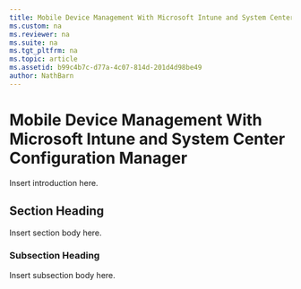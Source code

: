 ```yaml
---
title: Mobile Device Management With Microsoft Intune and System Center Configuration Manager
ms.custom: na
ms.reviewer: na
ms.suite: na
ms.tgt_pltfrm: na
ms.topic: article
ms.assetid: b99c4b7c-d77a-4c07-814d-201d4d98be49
author: NathBarn
---
```

# Mobile Device Management With Microsoft Intune and System Center Configuration Manager
Insert introduction here.

## Section Heading
Insert section body here.

### Subsection Heading
Insert subsection body here.

